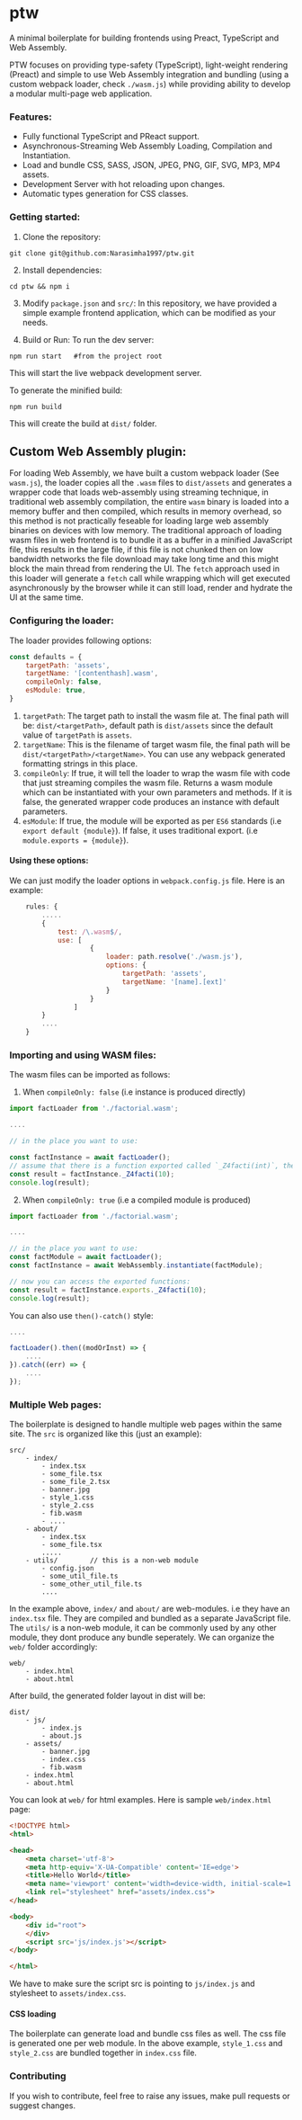 # ptw
A minimal boilerplate for building frontends using Preact, TypeScript and Web Assembly.

PTW focuses on providing type-safety (TypeScript), light-weight rendering (Preact) and simple to use Web Assembly integration and bundling (using a custom webpack loader, check `./wasm.js`) while providing ability to develop a modular multi-page web application.

### Features:
* Fully functional TypeScript and PReact support.
* Asynchronous-Streaming Web Assembly Loading, Compilation and Instantiation.
* Load and bundle CSS, SASS, JSON, JPEG, PNG, GIF, SVG, MP3, MP4 assets.
* Development Server with hot reloading upon changes.
* Automatic types generation for CSS classes.

### Getting started:
1. Clone the repository:
```
git clone git@github.com:Narasimha1997/ptw.git
```
2. Install dependencies:
```
cd ptw && npm i
```
3. Modify `package.json` and `src/`:
In this repository, we have provided a simple example frontend application, which can be modified as your needs.

4. Build or Run:
To run the dev server:
```
npm run start   #from the project root
```
This will start the live webpack development server.

To generate the minified build:
```
npm run build
```

This will create the build at `dist/` folder.

## Custom Web Assembly plugin:
For loading Web Assembly, we have built a custom webpack loader (See `wasm.js`), the loader copies all the `.wasm` files to `dist/assets` and generates a wrapper code that loads web-assembly using streaming technique, in traditional web assembly compilation, the entire `wasm` binary is loaded into a memory buffer and then compiled, which results in memory overhead, so this method is not practically feseable for loading large web assembly binaries on devices with low memory. The traditional approach of loading wasm files in web frontend is to bundle it as a buffer in a minified JavaScript file, this results in the large file, if this file is not chunked then on low bandwidth networks the file download may take long time and this might block the main thread from rendering the UI. The `fetch` approach used in this loader will generate a `fetch` call while wrapping which will get executed asynchronously by the browser while it can still load, render and hydrate the UI at the same time.

### Configuring the loader:
The loader provides following options:
```js
const defaults = {
    targetPath: 'assets',
    targetName: '[contenthash].wasm',
    compileOnly: false,
    esModule: true,
}
```
1. `targetPath`: The target path to install the wasm file at. The final path will be: `dist/<targetPath>`, default path is `dist/assets` since the default value of `targetPath` is `assets`.
2. `targetName`: This is the filename of target wasm file, the final path will be `dist/<targetPath>/<targetName>`. You can use any webpack generated formatting strings in this place.
3. `compileOnly`: If true, it will tell the loader to wrap the wasm file with code that just streaming compiles the wasm file. Returns a wasm module which can be instantiated with your own parameters and methods. If it is false, the generated wrapper code produces an instance with default parameters.
4. `esModule`: If true, the module will be exported as per `ES6` standards (i.e `export default {module}`). If false, it uses traditional export. (i.e `module.exports = {module}`).

#### Using these options:
We can just modify the loader options in `webpack.config.js` file. Here is an example:

```js
    rules: {
        .....
        {
            test: /\.wasm$/,
            use: [
                    {
                        loader: path.resolve('./wasm.js'),
                        options: {
                            targetPath: 'assets',
                            targetName: '[name].[ext]'
                        }
                    }
                ]
        }
        ....
    }
```

### Importing and using WASM files:
The wasm files can be imported as follows:

1. When `compileOnly: false` (i.e instance is produced directly)
```js
import factLoader from './factorial.wasm';

....

// in the place you want to use:

const factInstance = await factLoader();
// assume that there is a function exported called `_Z4facti(int)`, then:
const result = factInstance._Z4facti(10);
console.log(result);

```

2. When `compileOnly: true` (i.e a compiled module is produced)
```js
import factLoader from './factorial.wasm';

....

// in the place you want to use:
const factModule = await factLoader();
const factInstance = await WebAssembly.instantiate(factModule);

// now you can access the exported functions:
const result = factInstance.exports._Z4facti(10);
console.log(result);

```

You can also use `then()-catch()` style:
```js
....

factLoader().then((modOrInst) => {
    ....
}).catch((err) => {
    ....
});

```

### Multiple Web pages:
The boilerplate is designed to handle multiple web pages within the same site. The `src` is organized like this (just an example):

```
src/
    - index/
        - index.tsx
        - some_file.tsx
        - some_file_2.tsx
        - banner.jpg
        - style_1.css
        - style_2.css
        - fib.wasm
        - ....
    - about/
        - index.tsx
        - some_file.tsx
        .....
    - utils/        // this is a non-web module
        - config.json
        - some_util_file.ts
        - some_other_util_file.ts
        ....
```
In the example above, `index/` and `about/` are web-modules. i.e they have an `index.tsx` file. They are compiled and bundled as a separate JavaScript file. The `utils/` is a non-web module, it can be commonly used by any other module, they dont produce any bundle seperately. We can organize the `web/` folder accordingly:

```
web/
    - index.html
    - about.html
```

After build, the generated folder layout in dist will be:
```
dist/
    - js/
        - index.js
        - about.js
    - assets/
        - banner.jpg
        - index.css
        - fib.wasm
    - index.html
    - about.html
```

You can look at `web/` for html examples. Here is sample `web/index.html` page:
```html
<!DOCTYPE html>
<html>

<head>
    <meta charset='utf-8'>
    <meta http-equiv='X-UA-Compatible' content='IE=edge'>
    <title>Hello World</title>
    <meta name='viewport' content='width=device-width, initial-scale=1'>
    <link rel="stylesheet" href="assets/index.css">
</head>

<body>
    <div id="root">
    </div>
    <script src='js/index.js'></script>
</body>

</html>
```
We have to make sure the script src is pointing to `js/index.js` and stylesheet to `assets/index.css`.

#### CSS loading
The boilerplate can generate load and bundle css files as well. The css file is generated one per web module. In the above example, `style_1.css` and `style_2.css` are bundled together in `index.css` file.


### Contributing
If you wish to contribute, feel free to raise any issues, make pull requests or suggest changes.